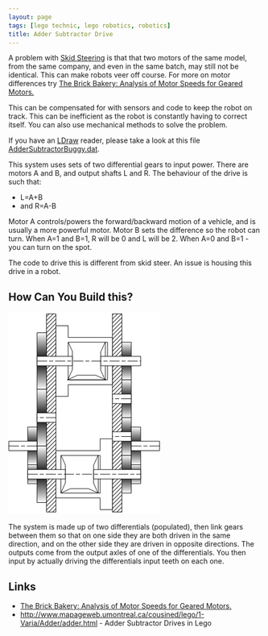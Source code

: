 ```yaml
---
layout: page
tags: [lego technic, lego robotics, robotics]
title: Adder Subtractor Drive
---
```

A problem with [Skid Steering](/wiki/skid_steering.html "Skid Steering") is that that two motors of the same model, from the same company, and even in the same batch, may still not be identical. This can make robots veer off course. For more on motor differences try [The Brick Bakery: Analysis of Motor Speeds for Geared Motors.](https://sjbaker.org/steve/lego/motor_speed.html)

This can be compensated for with sensors and code to keep the robot on track. This can be inefficient as the robot is constantly having to correct itself. You can also use mechanical methods to solve the problem.

If you have an [LDraw](/wiki/ldraw_system.html "The primary system for CAD representation of Lego parts") reader, please take a look at this file [AdderSubtractorBuggy.dat](/assets/downloads/AdderSubtractorBuggy.dat).

This system uses sets of two differential gears to input power. There are motors A and B, and output shafts L and R. The behaviour of the drive is such that:

* L=A+B
* and R=A-B

Motor A controls/powers the forward/backward motion of a vehicle, and is usually a more powerful motor. Motor B sets the difference so the robot can turn. When A=1 and B=1, R will be 0 and L will be 2. When A=0 and B=1 - you can turn on the spot.

The code to drive this is different from skid steer. An issue is housing this drive in a robot.

## How Can You Build this?

![Adder subtractor gear chain schematic](/galleries/gallery-1-common-images/172-addersubtractor.png)

The system is made up of two differentials (populated), then link gears between them so that on one side they are both driven in the same direction, and on the other side they are driven in opposite directions. The outputs come from the output axles of one of the differentials. You then input by actually driving the differentials input teeth on each one.

## Links

* <a href="https://sjbaker.org/steve/lego/motor_speed.html">The Brick Bakery: Analysis of Motor Speeds for Geared Motors.</a>
* <a  href="http://www.mapageweb.umontreal.ca/cousined/lego/1-Varia/Adder/adder.html" rel="external" target="_blank">http://www.mapageweb.umontreal.ca/cousined/lego/1-Varia/Adder/adder.html</a> - Adder Subtractor Drives in Lego
